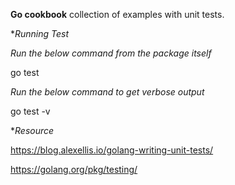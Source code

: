 
**Go cookbook**
collection of examples with unit tests.

**Running Test*

_Run the below command from the package itself_
 
 go test

_Run the below command to get verbose  output_
 
 go test -v

**Resource*

https://blog.alexellis.io/golang-writing-unit-tests/

https://golang.org/pkg/testing/
